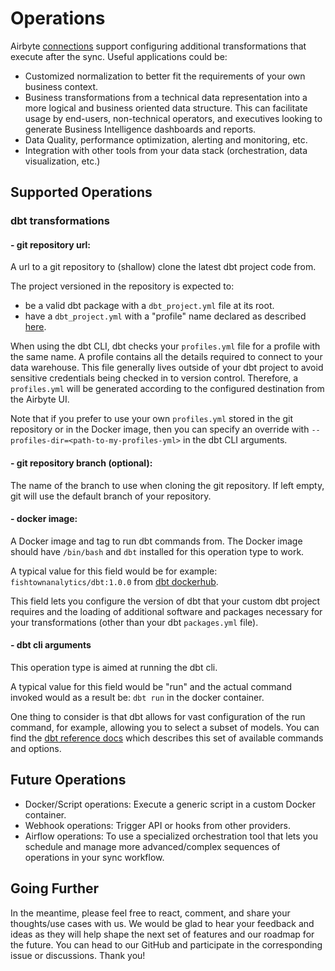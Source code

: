 # Operations

Airbyte [connections](/using-airbyte/core-concepts/sync-modes/) support configuring additional transformations that execute after the sync. Useful applications could be:

- Customized normalization to better fit the requirements of your own business context.
- Business transformations from a technical data representation into a more logical and business oriented data structure. This can facilitate usage by end-users, non-technical operators, and executives looking to generate Business Intelligence dashboards and reports.
- Data Quality, performance optimization, alerting and monitoring, etc.
- Integration with other tools from your data stack \(orchestration, data visualization, etc.\)

## Supported Operations

### dbt transformations

#### - git repository url:

A url to a git repository to \(shallow\) clone the latest dbt project code from.

The project versioned in the repository is expected to:

- be a valid dbt package with a `dbt_project.yml` file at its root.
- have a `dbt_project.yml` with a "profile" name declared as described [here](https://docs.getdbt.com/dbt-cli/configure-your-profile).

When using the dbt CLI, dbt checks your `profiles.yml` file for a profile with the same name. A profile contains all the details required to connect to your data warehouse. This file generally lives outside of your dbt project to avoid sensitive credentials being checked in to version control. Therefore, a `profiles.yml` will be generated according to the configured destination from the Airbyte UI.

Note that if you prefer to use your own `profiles.yml` stored in the git repository or in the Docker image, then you can specify an override with `--profiles-dir=<path-to-my-profiles-yml>` in the dbt CLI arguments.

#### - git repository branch \(optional\):

The name of the branch to use when cloning the git repository. If left empty, git will use the default branch of your repository.

#### - docker image:

A Docker image and tag to run dbt commands from. The Docker image should have `/bin/bash` and `dbt` installed for this operation type to work.

A typical value for this field would be for example: `fishtownanalytics/dbt:1.0.0` from [dbt dockerhub](https://hub.docker.com/r/fishtownanalytics/dbt/tags?page=1&ordering=last_updated).

This field lets you configure the version of dbt that your custom dbt project requires and the loading of additional software and packages necessary for your transformations \(other than your dbt `packages.yml` file\).

#### - dbt cli arguments

This operation type is aimed at running the dbt cli.

A typical value for this field would be "run" and the actual command invoked would as a result be: `dbt run` in the docker container.

One thing to consider is that dbt allows for vast configuration of the run command, for example, allowing you to select a subset of models. You can find the [dbt reference docs](https://docs.getdbt.com/reference/dbt-commands) which describes this set of available commands and options.

## Future Operations

- Docker/Script operations: Execute a generic script in a custom Docker container.
- Webhook operations: Trigger API or hooks from other providers.
- Airflow operations: To use a specialized orchestration tool that lets you schedule and manage more advanced/complex sequences of operations in your sync workflow.

## Going Further

In the meantime, please feel free to react, comment, and share your thoughts/use cases with us. We would be glad to hear your feedback and ideas as they will help shape the next set of features and our roadmap for the future. You can head to our GitHub and participate in the corresponding issue or discussions. Thank you!
